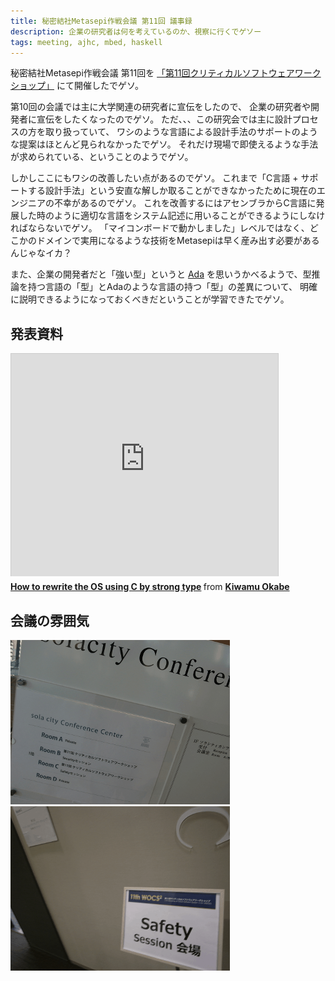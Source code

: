 ```yaml
---
title: 秘密結社Metasepi作戦会議 第11回 議事録
description: 企業の研究者は何を考えているのか、視察に行くでゲソー
tags: meeting, ajhc, mbed, haskell
---
```


秘密結社Metasepi作戦会議 第11回を
[「第11回クリティカルソフトウェアワークショップ」](http://stage.tksc.jaxa.jp/jedi/event/20140115.html)
にて開催したでゲソ。

第10回の会議では主に大学関連の研究者に宣伝をしたので、
企業の研究者や開発者に宣伝をしたくなったのでゲソ。
ただ、、、この研究会では主に設計プロセスの方を取り扱っていて、
ワシのような言語による設計手法のサポートのような提案はほとんど見られなかったでゲソ。
それだけ現場で即使えるような手法が求められている、ということのようでゲソ。

しかしここにもワシの改善したい点があるのでゲソ。
これまで「C言語 + サポートする設計手法」という安直な解しか取ることができなかったために現在のエンジニアの不幸があるのでゲソ。
これを改善するにはアセンブラからC言語に発展した時のように適切な言語をシステム記述に用いることができるようにしなければならないでゲソ。
「マイコンボードで動かしました」レベルではなく、どこかのドメインで実用になるような技術をMetasepiは早く産み出す必要があるんじゃなイカ？

また、企業の開発者だと「強い型」というと
[Ada](http://ja.wikipedia.org/wiki/Ada)
を思いうかべるようで、型推論を持つ言語の「型」とAdaのような言語の持つ「型」の差異について、
明確に説明できるようになっておくべきだということが学習できたでゲソ。

## 発表資料

<iframe src="http://www.slideshare.net/slideshow/embed_code/29107727" width="427" height="356" frameborder="0" marginwidth="0" marginheight="0" scrolling="no" style="border:1px solid #CCC;border-width:1px 1px 0;margin-bottom:5px" allowfullscreen> </iframe> <div style="margin-bottom:5px"> <strong> <a href="https://www.slideshare.net/master_q/20140117-11th-wocs2" title="How to rewrite the OS using C by strong type" target="_blank">How to rewrite the OS using C by strong type</a> </strong> from <strong><a href="http://www.slideshare.net/master_q" target="_blank">Kiwamu Okabe</a></strong> </div>

## 会議の雰囲気

![](/img/20140117_11th_wocs2_1.png)
![](/img/20140117_11th_wocs2_2.png)

